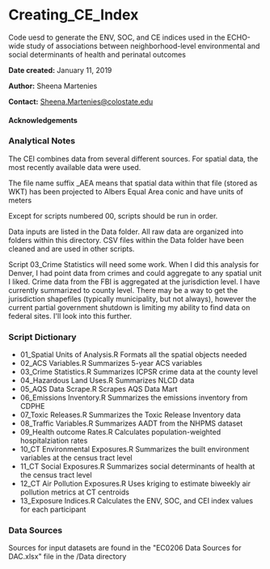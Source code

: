 # Creating_CE_Index
Code uesd to generate the ENV, SOC, and CE indices used in the ECHO-wide study of associations between neighborhood-level environmental and social determinants of health and perinatal outcomes

**Date created:** January 11, 2019

**Author:** Sheena Martenies

**Contact:** Sheena.Martenies@colostate.edu

#### Acknowledgements

### Analytical Notes
The CEI combines data from several different sources. 
For spatial data, the most recently available data were used.

The file name suffix _AEA means that spatial data within that file (stored as WKT) has been projected to Albers Equal Area conic and have units of meters

Except for scripts numbered 00, scripts should be run in order.

Data inputs are listed in the Data folder. All raw data are organized into folders within this directory. CSV files within the Data folder have been cleaned and are used in other scripts. 

Script 03_Crime Statistics will need some work. When I did this analysis for Denver, I had point data from crimes and could aggregate to any spatial unit I liked. Crime data from the FBI is aggregated at the jurisdiction level. I have currently summarized to county level. There may be a way to get the jurisdiction shapefiles (typically municipality, but not always), however the current partial government shutdown is limiting my ability to find data on federal sites. I'll look into this further.


### Script Dictionary

- 01_Spatial Units of Analysis.R    Formats all the spatial objects needed
- 02_ACS Variables.R                Summarizes 5-year ACS variables
- 03_Crime Statistics.R             Summarizes ICPSR crime data at the county level
- 04_Hazardous Land Uses.R          Summarizes NLCD data
- 05_AQS Data Scrape.R              Scrapes AQS Data Mart
- 06_Emissions Inventory.R          Summarizes the emissions inventory from CDPHE
- 07_Toxic Releases.R               Summarizes the Toxic Release Inventory data
- 08_Traffic Variables.R            Summarizes AADT from the NHPMS dataset
- 09_Health outcome Rates.R         Calculates population-weighted hospitalziation rates
- 10_CT Environmental Exposures.R   Summarizes the built environment variables at the census tract level
- 11_CT Social Exposures.R          Summarizes social determinants of health at the census tract level
- 12_CT Air Pollution Exposures.R   Uses kriging to estimate biweekly air pollution metrics at CT centroids
- 13_Exposure Indices.R             Calculates the ENV, SOC, and CEI index values for each participant


### Data Sources
Sources for input datasets are found in the "EC0206 Data Sources for DAC.xlsx" file in the /Data directory